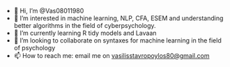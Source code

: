 - 👋 Hi, I’m @Vas08011980
- 👀 I’m interested in machine learning, NLP, CFA, ESEM and understanding better algorithms in the field of cyberpsychology.
- 🌱 I’m currently learning R tidy models and Lavaan
- 💞️ I’m looking to collaborate on syntaxes for machine learning in the field of psychology
- 📫 How to reach me: email me on vasilisstavropoylos80@gmail.com

<!---
Vas08011980/Vas08011980 is a ✨ special ✨ repository because its `README.md` (this file) appears on your GitHub profile.
You can click the Preview link to take a look at your changes.
--->
